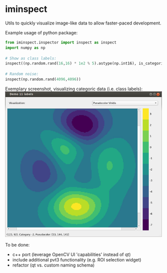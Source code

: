 # iminspect

Utils to quickly visualize image-like data to allow faster-paced development.

Example usage of python package:
```python
from iminspect.inspector import inspect as inspect
import numpy as np

# Show as class labels:
inspect((np.random.rand(16,16) * 1e2 % 5).astype(np.int16), is_categoric=True)

# Random noise:
inspect(np.random.rand(4096,4096))
```

Exemplary screenshot, visualizing categoric data (i.e. class labels):
![Screenshot](./python/iminspect.jpg "Screenshot")

To be done:
* c++ port (leverage OpenCV UI 'capabilities' instead of qt)
* include additional pvt3 functionality (e.g. ROI selection widget)
* refactor (qt vs. custom naming schema)


